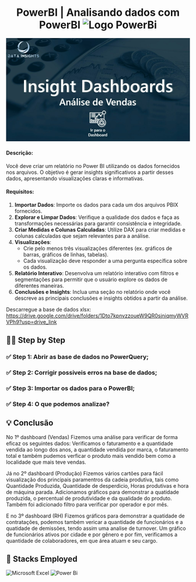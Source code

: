<div align="center">
  <h1> PowerBI | Analisando dados com PowerBI
  <img src="https://upload.wikimedia.org/wikipedia/commons/c/cf/New_Power_BI_Logo.svg" alt="Logo PowerBi" width="40"></h1>
</div>

<img src="\Tela.jpg">

#### Descrição:
Você deve criar um relatório no Power BI utilizando os dados fornecidos nos arquivos. O objetivo é gerar insights significativos a partir desses dados, apresentando visualizações claras e informativas.

#### Requisitos:
1. **Importar Dados**: Importe os dados para cada um dos arquivos PBIX fornecidos.
2. **Explorar e Limpar Dados**: Verifique a qualidade dos dados e faça as transformações necessárias para garantir consistência e integridade.
3. **Criar Medidas e Colunas Calculadas**: Utilize DAX para criar medidas e colunas calculadas que sejam relevantes para a análise.
4. **Visualizações**:
    - Crie pelo menos três visualizações diferentes (ex. gráficos de barras, gráficos de linhas, tabelas).
    - Cada visualização deve responder a uma pergunta específica sobre os dados.
5. **Relatório Interativo**: Desenvolva um relatório interativo com filtros e segmentações para permitir que o usuário explore os dados de diferentes maneiras.
6. **Conclusões e Insights**: Inclua uma seção no relatório onde você descreve as principais conclusões e insights obtidos a partir da análise.
  
  Descarregue a base de dados xlsx: https://drive.google.com/drive/folders/1Dto7kpnvzzoueW9QR0sjniqmyWVRVPh9?usp=drive_link

## :technologist: Step by Step

### :white_check_mark:  Step 1: Abrir as base de dados no PowerQuery;
### :white_check_mark:  Step 2: Corrigir possiveis erros na base de dados;
### :white_check_mark:  Step 3: Importar os dados para o PowerBI;
### :white_check_mark:  Step 4: O que podemos analizae?

## :bulb: Conclusão

No 1º dashboard (Vendas) Fizemos uma análise para verificar de forma eficaz os seguintes dados: Verificamos o faturamento e a quantidade vendida ao longo dos anos, a quantidade vendida por marca, o faturamento total e também pudemos verficar o produto mais vendido bem como a localidade que mais teve vendas.

Já no 2º dashboard (Produção) Fizemos vários cartões para fácil visualização dos principais paramentros da cadeia produtiva, tais como Quantidade Produzida, Quantidade de desperdicio, Horas produtivas e hora de máquina parada. Adicionamos gráficos para demonstrar a quatidade produzida, o percentual de produtividade e da qualidade do produto. Também foi adicionado filtro para verificar por operador e por mês.

E no 3º dashboard (RH) Fizemos gráficos para demonstrar a quatidade de contratações, podemos também vericar a quantidade de funcionários e a quatidade de demissões, tendo assim uma analise de turnover. Um gráfico de funcionários ativos por cidade e por gênero e por fim, verificamos a quantidade de colaboradores, em que área atuam e seu cargo.

## :battery: Stacks Employed
![Microsoft Excel](https://img.shields.io/badge/Microsoft_Excel-217346?style=for-the-badge&logo=microsoft-excel&logoColor=white)
![Power Bi](https://img.shields.io/badge/power_bi-F2C811?style=for-the-badge&logo=powerbi&logoColor=black)
